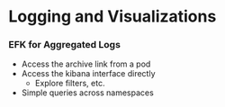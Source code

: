# Logging and Visualizations

### EFK for Aggregated Logs
- Access the archive link from a pod
- Access the kibana interface directly 
    - Explore filters, etc. 
- Simple queries across namespaces

